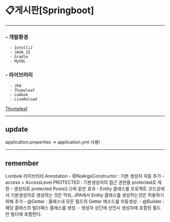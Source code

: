 # 📋게시판[Springboot]


***

### - 개발환경
      - IntelliJ
      - JAVA 15
      - Gradle
      - MySQL
### - 라이브러리
      - JPA
      - Thymeleaf 
      - Lombok
      - LiveReload
      

[Thymeleaf](https://www.thymeleaf.org/doc/tutorials/3.0/usingthymeleaf.html#introducing-thymeleaf) 
      
***
## update

application.properties -> application.yml 사용!



***
 ## remember
 
 Lombok 라이브러리 Annotation 
    - @NoArgsConstructor : 기본 생성자 자동 추가
        - access = AccessLevel.PROTECTED : 기본생성자의 접근 권한을 protected로 제한
        - 생성자로 protected Posts() {}와 같은 효과
        - Entity 클래스를 프로젝트 코드상에서 기본생성자로 생성하는 것은 막되, JPA에서 Entity 클래스를 생성하는것은 허용하기 위해 추가
    - @Getter : 클래스내 모든 필드의 Getter 메소드를 자동생성.
    - @Builder : 해당 클래스의 빌더패스 클래스를 생성.
        - 생성자 상단에 선언시 생성자에 포함된 필드만 빌더에 포함한다.
